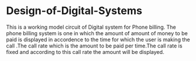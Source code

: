 # Design-of-Digital-Systems
This is a working model circuit of Digital system for Phone billing. The phone billing system is one in which the amount of amount of money to be paid is displayed in accordence  to the time for which the user is making the call .The call rate which is the amount to be paid per time.The call rate is fixed and according to this call rate the amount will be displayed.
